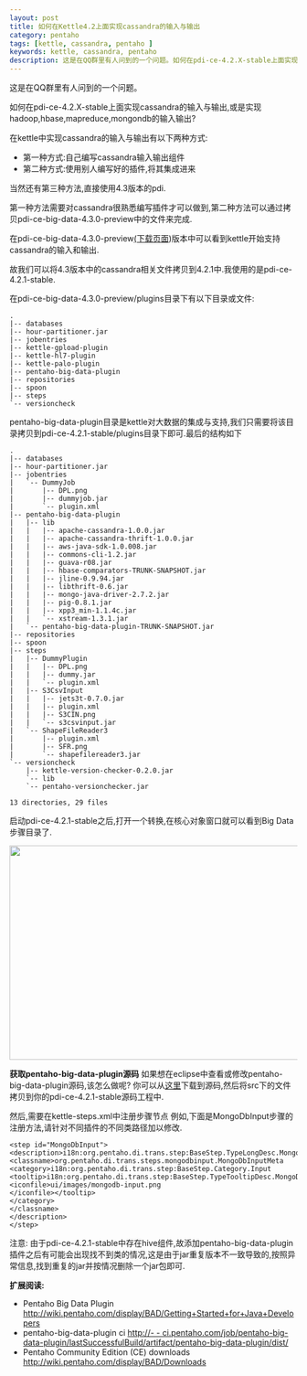 ```yaml
---
layout: post
title: 如何在Kettle4.2上面实现cassandra的输入与输出
category: pentaho
tags: [kettle, cassandra, pentaho ]
keywords: kettle, cassandra, pentaho
description: 这是在QQ群里有人问到的一个问题。如何在pdi-ce-4.2.X-stable上面实现cassandra的输入与输出,或是实现hadoop,hbase,mapreduce,mongondb的输入输出?
---
```


这是在QQ群里有人问到的一个问题。

如何在pdi-ce-4.2.X-stable上面实现cassandra的输入与输出,或是实现hadoop,hbase,mapreduce,mongondb的输入输出?

在kettle中实现cassandra的输入与输出有以下两种方式:

* 第一种方式:自己编写cassandra输入输出组件
* 第二种方式:使用别人编写好的插件,将其集成进来

当然还有第三种方法,直接使用4.3版本的pdi.

第一种方法需要对cassandra很熟悉编写插件才可以做到,第二种方法可以通过拷贝pdi-ce-big-data-4.3.0-preview中的文件来完成.

在pdi-ce-big-data-4.3.0-preview<a href="http://ci.pentaho.com/job/pentaho-big-data-plugin/lastSuccessfulBuild/artifact/pentaho-big-data-plugin/dist/" target="_blank">(下载页面</a>)版本中可以看到kettle开始支持cassandra的输入和输出.

故我们可以将4.3版本中的cassandra相关文件拷贝到4.2.1中.我使用的是pdi-ce-4.2.1-stable.

在pdi-ce-big-data-4.3.0-preview/plugins目录下有以下目录或文件:

	.
	|-- databases
	|-- hour-partitioner.jar
	|-- jobentries
	|-- kettle-gpload-plugin
	|-- kettle-hl7-plugin
	|-- kettle-palo-plugin
	|-- pentaho-big-data-plugin
	|-- repositories
	|-- spoon
	|-- steps
	`-- versioncheck

pentaho-big-data-plugin目录是kettle对大数据的集成与支持,我们只需要将该目录拷贝到pdi-ce-4.2.1-stable/plugins目录下即可.最后的结构如下

	.
	|-- databases
	|-- hour-partitioner.jar
	|-- jobentries
	|   `-- DummyJob
	|       |-- DPL.png
	|       |-- dummyjob.jar
	|       `-- plugin.xml
	|-- pentaho-big-data-plugin
	|   |-- lib
	|   |   |-- apache-cassandra-1.0.0.jar
	|   |   |-- apache-cassandra-thrift-1.0.0.jar
	|   |   |-- aws-java-sdk-1.0.008.jar
	|   |   |-- commons-cli-1.2.jar
	|   |   |-- guava-r08.jar
	|   |   |-- hbase-comparators-TRUNK-SNAPSHOT.jar
	|   |   |-- jline-0.9.94.jar
	|   |   |-- libthrift-0.6.jar
	|   |   |-- mongo-java-driver-2.7.2.jar
	|   |   |-- pig-0.8.1.jar
	|   |   |-- xpp3_min-1.1.4c.jar
	|   |   `-- xstream-1.3.1.jar
	|   `-- pentaho-big-data-plugin-TRUNK-SNAPSHOT.jar
	|-- repositories
	|-- spoon
	|-- steps
	|   |-- DummyPlugin
	|   |   |-- DPL.png
	|   |   |-- dummy.jar
	|   |   `-- plugin.xml
	|   |-- S3CsvInput
	|   |   |-- jets3t-0.7.0.jar
	|   |   |-- plugin.xml
	|   |   |-- S3CIN.png
	|   |   `-- s3csvinput.jar
	|   `-- ShapeFileReader3
	|       |-- plugin.xml
	|       |-- SFR.png
	|       `-- shapefilereader3.jar
	`-- versioncheck
	    |-- kettle-version-checker-0.2.0.jar
	    `-- lib
		`-- pentaho-versionchecker.jar

	13 directories, 29 files

启动pdi-ce-4.2.1-stable之后,打开一个转换,在核心对象窗口就可以看到Big Data步骤目录了.
<div class="pic">
<a href="http://ww4.sinaimg.cn/mw600/48e24b4cjw1dr9zaa66nbj.jpg" target="_blank">
<img alt="" src="http://ww4.sinaimg.cn/mw600/48e24b4cjw1dr9zaa66nbj.jpg" title="pdi big data plugin in kette 4.2" class="aligncenter" width="600" height="375" />
</a>
</div>

<strong>获取pentaho-big-data-plugin源码</strong>
如果想在eclipse中查看或修改pentaho-big-data-plugin源码,该怎么做呢?
你可以从<a href="http://ci.pentaho.com/job/pentaho-big-data-plugin/lastSuccessfulBuild/artifact/pentaho-big-data-plugin/dist/pentaho-big-data-plugin-TRUNK-SNAPSHOT-sources.zip" target="_blank">这里</a>下载到源码,然后将src下的文件拷贝到你的pdi-ce-4.2.1-stable源码工程中.

然后,需要在kettle-steps.xml中注册步骤节点
例如,下面是MongoDbInput步骤的注册方法,请针对不同插件的不同类路径加以修改.

	<step id="MongoDbInput">
	<description>i18n:org.pentaho.di.trans.step:BaseStep.TypeLongDesc.MongoDbInput
	<classname>org.pentaho.di.trans.steps.mongodbinput.MongoDbInputMeta
	<category>i18n:org.pentaho.di.trans.step:BaseStep.Category.Input
	<tooltip>i18n:org.pentaho.di.trans.step:BaseStep.TypeTooltipDesc.MongoDbInput
	<iconfile>ui/images/mongodb-input.png
	</iconfile></tooltip>
	</category>
	</classname>
	</description>
	</step>

<div class="note">
<h>注意:
由于pdi-ce-4.2.1-stable中存在hive组件,故添加pentaho-big-data-plugin插件之后有可能会出现找不到类的情况,这是由于jar重复版本不一致导致的,按照异常信息,找到重复的jar并按情况删除一个jar包即可.
</h></div>

<strong>扩展阅读:</strong>

- Pentaho Big Data Plugin <a href="http://wiki.pentaho.com/display/BAD/Getting+Started+for+Java+Developers" target="_blank">http://wiki.pentaho.com/display/BAD/Getting+Started+for+Java+Developers</a>
- pentaho-big-data-plugin ci
<a href="http://ci.pentaho.com/job/pentaho-big-data-plugin/lastSuccessfulBuild/artifact/pentaho-big-data-plugin/dist/" target="_blank">http://- - ci.pentaho.com/job/pentaho-big-data-plugin/lastSuccessfulBuild/artifact/pentaho-big-data-plugin/dist/</a>
- Pentaho Community Edition (CE) downloads <a href="http://wiki.pentaho.com/display/BAD/Downloads" target="_blank">http://wiki.pentaho.com/display/BAD/Downloads</a>
